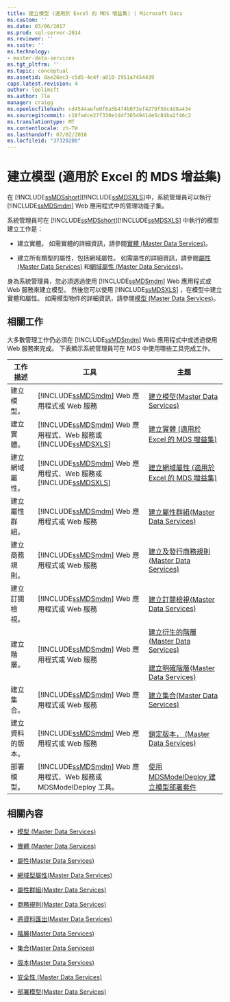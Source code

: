 ```yaml
---
title: 建立模型 (適用於 Excel 的 MDS 增益集) | Microsoft Docs
ms.custom: ''
ms.date: 03/06/2017
ms.prod: sql-server-2014
ms.reviewer: ''
ms.suite: ''
ms.technology:
- master-data-services
ms.tgt_pltfrm: ''
ms.topic: conceptual
ms.assetid: 8ae26ec3-c5d5-4c4f-a810-2951a7454439
caps.latest.revision: 4
author: leolimsft
ms.author: lle
manager: craigg
ms.openlocfilehash: cd4544aefe0f8a5b474b073ef4279f50c4d8a434
ms.sourcegitcommit: c18fadce27f330e1d4f36549414e5c84ba2f46c2
ms.translationtype: MT
ms.contentlocale: zh-TW
ms.lasthandoff: 07/02/2018
ms.locfileid: "37320288"
---
```

# <a name="building-a-model-mds-add-in-for-excel"></a>建立模型 (適用於 Excel 的 MDS 增益集)
  在 [!INCLUDE[ssMDSshort](../../includes/ssmdsshort-md.md)][!INCLUDE[ssMDSXLS](../../includes/ssmdsxls-md.md)]中，系統管理員可以執行 [!INCLUDE[ssMDSmdm](../../includes/ssmdsmdm-md.md)] Web 應用程式中的管理功能子集。  
  
 系統管理員可在 [!INCLUDE[ssMDSshort](../../includes/ssmdsshort-md.md)][!INCLUDE[ssMDSXLS](../../includes/ssmdsxls-md.md)] 中執行的模型建立工作是：  
  
-   建立實體。 如需實體的詳細資訊，請參閱[實體 &#40;Master Data Services&#41;](../entities-master-data-services.md)。  
  
-   建立所有類型的屬性，包括網域屬性。 如需屬性的詳細資訊，請參閱[屬性 &#40;Master Data Services&#41;](../attributes-master-data-services.md) 和[網域屬性 &#40;Master Data Services&#41;](../domain-based-attributes-master-data-services.md)。  
  
 身為系統管理員，您必須透過使用 [!INCLUDE[ssMDSmdm](../../includes/ssmdsmdm-md.md)] Web 應用程式或 Web 服務來建立模型。 然後您可以使用 [!INCLUDE[ssMDSXLS](../../includes/ssmdsxls-md.md)] ，在模型中建立實體和屬性。 如需模型物件的詳細資訊，請參閱[模型 &#40;Master Data Services&#41;](../models-master-data-services.md)。  
  
## <a name="related-tasks"></a>相關工作  
 大多數管理工作仍必須在 [!INCLUDE[ssMDSmdm](../../includes/ssmdsmdm-md.md)] Web 應用程式中或透過使用 Web 服務來完成。 下表顯示系統管理員可在 MDS 中使用哪些工具完成工作。  
  
|工作描述|工具|主題|  
|----------------------|----------|-----------|  
|建立模型。|[!INCLUDE[ssMDSmdm](../../includes/ssmdsmdm-md.md)] Web 應用程式或 Web 服務|[建立模型&#40;Master Data Services&#41;](../create-a-model-master-data-services.md)|  
|建立實體。|[!INCLUDE[ssMDSmdm](../../includes/ssmdsmdm-md.md)] Web 應用程式、Web 服務或 [!INCLUDE[ssMDSXLS](../../includes/ssmdsxls-md.md)]|[建立實體 &#40;適用於 Excel 的 MDS 增益集&#41;](create-an-entity-mds-add-in-for-excel.md)|  
|建立網域屬性。|[!INCLUDE[ssMDSmdm](../../includes/ssmdsmdm-md.md)] Web 應用程式、Web 服務或 [!INCLUDE[ssMDSXLS](../../includes/ssmdsxls-md.md)]|[建立網域屬性 &#40;適用於 Excel 的 MDS 增益集&#41;](create-a-domain-based-attribute-mds-add-in-for-excel.md)|  
|建立屬性群組。|[!INCLUDE[ssMDSmdm](../../includes/ssmdsmdm-md.md)] Web 應用程式或 Web 服務|[建立屬性群組&#40;Master Data Services&#41;](../create-an-attribute-group-master-data-services.md)|  
|建立商務規則。|[!INCLUDE[ssMDSmdm](../../includes/ssmdsmdm-md.md)] Web 應用程式或 Web 服務|[建立及發行商務規則&#40;Master Data Services&#41;](../create-and-publish-a-business-rule-master-data-services.md)|  
|建立訂閱檢視。|[!INCLUDE[ssMDSmdm](../../includes/ssmdsmdm-md.md)] Web 應用程式或 Web 服務|[建立訂閱檢視&#40;Master Data Services&#41;](../create-a-subscription-view-to-export-data-master-data-services.md)|  
|建立階層。|[!INCLUDE[ssMDSmdm](../../includes/ssmdsmdm-md.md)] Web 應用程式或 Web 服務|[建立衍生的階層&#40;Master Data Services&#41;](../create-a-derived-hierarchy-master-data-services.md)<br /><br /> [建立明確階層&#40;Master Data Services&#41;](../create-an-explicit-hierarchy-master-data-services.md)|  
|建立集合。|[!INCLUDE[ssMDSmdm](../../includes/ssmdsmdm-md.md)] Web 應用程式或 Web 服務|[建立集合&#40;Master Data Services&#41;](../create-a-collection-master-data-services.md)|  
|建立資料的版本。|[!INCLUDE[ssMDSmdm](../../includes/ssmdsmdm-md.md)] Web 應用程式或 Web 服務|[鎖定版本， &#40;Master Data Services&#41;](../lock-a-version-master-data-services.md)|  
|部署模型。|[!INCLUDE[ssMDSmdm](../../includes/ssmdsmdm-md.md)] Web 應用程式、Web 服務或 MDSModelDeploy 工具。|[使用 MDSModelDeploy 建立模型部署套件](../create-a-model-deployment-package-by-using-mdsmodeldeploy.md)|  
  
## <a name="related-content"></a>相關內容  
  
-   [模型 &#40;Master Data Services&#41;](../models-master-data-services.md)  
  
-   [實體 &#40;Master Data Services&#41;](../entities-master-data-services.md)  
  
-   [屬性&#40;Master Data Services&#41;](../attributes-master-data-services.md)  
  
-   [網域型屬性&#40;Master Data Services&#41;](../domain-based-attributes-master-data-services.md)  
  
-   [屬性群組&#40;Master Data Services&#41;](../attribute-groups-master-data-services.md)  
  
-   [商務規則&#40;Master Data Services&#41;](../business-rules-master-data-services.md)  
  
-   [將資料匯出&#40;Master Data Services&#41;](../overview-exporting-data-master-data-services.md)  
  
-   [階層&#40;Master Data Services&#41;](../hierarchies-master-data-services.md)  
  
-   [集合&#40;Master Data Services&#41;](../collections-master-data-services.md)  
  
-   [版本&#40;Master Data Services&#41;](../versions-master-data-services.md)  
  
-   [安全性 &#40;Master Data Services&#41;](../security-master-data-services.md)  
  
-   [部署模型&#40;Master Data Services&#41;](../deploying-models-master-data-services.md)  
  
  
